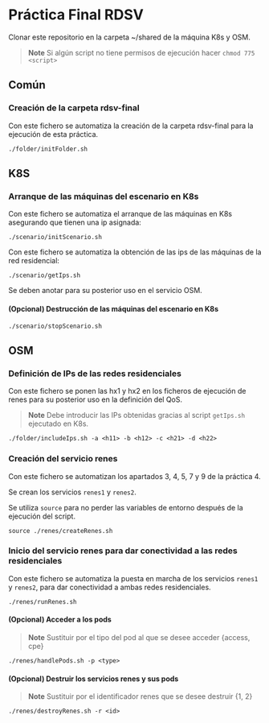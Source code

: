 # Práctica Final RDSV

Clonar este repositorio en la carpeta ~/shared de la máquina K8s y OSM.

>__Note__ Si algún script no tiene permisos de ejecución hacer `chmod 775 <script>`

## Común

### Creación de la carpeta rdsv-final

Con este fichero se automatiza la creación de la carpeta rdsv-final para la ejecución de esta práctica.

```
./folder/initFolder.sh
```

## K8S

### Arranque de las máquinas del escenario en K8s

Con este fichero se automatiza el arranque de las máquinas en K8s asegurando que tienen una ip asignada:

```
./scenario/initScenario.sh
```

Con este fichero se automatiza la obtención de las ips de las máquinas de la red residencial:

```
./scenario/getIps.sh
```

Se deben anotar para su posterior uso en el servicio OSM.

#### (Opcional) Destrucción de las máquinas del escenario en K8s

```
./scenario/stopScenario.sh
```

## OSM

### Definición de IPs de las redes residenciales

Con este fichero se ponen las hx1 y hx2 en los ficheros de ejecución de renes para su posterior uso en la definición del QoS.

>__Note__ Debe introducir las IPs obtenidas gracias al script `getIps.sh` ejecutado en K8s.

```
./folder/includeIps.sh -a <h11> -b <h12> -c <h21> -d <h22>
```

### Creación del servicio renes

Con este fichero se automatizan los apartados 3, 4, 5, 7 y 9 de la práctica 4.

Se crean los servicios `renes1` y `renes2`.

Se utiliza `source` para no perder las variables de entorno después de la ejecución del script.

```
source ./renes/createRenes.sh
```

### Inicio del servicio renes para dar conectividad a las redes residenciales

Con este fichero se automatiza la puesta en marcha de los servicios `renes1` y `renes2`, para dar conectividad a ambas redes residenciales.

```
./renes/runRenes.sh
```

#### (Opcional) Acceder a los pods

>__Note__ Sustituir <type> por el tipo del pod al que se desee acceder {access, cpe}

```
./renes/handlePods.sh -p <type>
```

#### (Opcional) Destruir los servicios renes y sus pods

>__Note__ Sustituir <id> por el identificador renes que se desee destruir {1, 2}

```
./renes/destroyRenes.sh -r <id>
```
